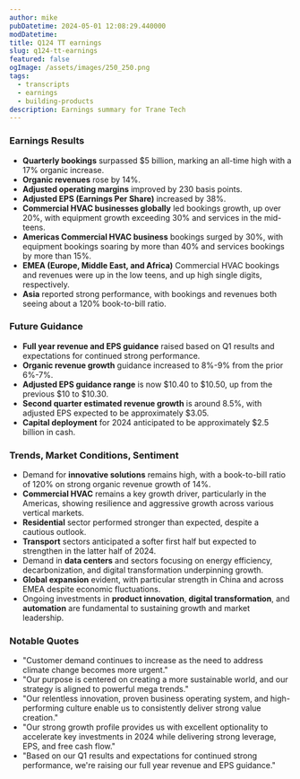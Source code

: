 ```yaml
---
author: mike
pubDatetime: 2024-05-01 12:08:29.440000
modDatetime: 
title: Q124 TT earnings
slug: q124-tt-earnings
featured: false
ogImage: /assets/images/250_250.png
tags:
  - transcripts
  - earnings
  - building-products
description: Earnings summary for Trane Tech
---
```

### Earnings Results
- **Quarterly bookings** surpassed $5 billion, marking an all-time high with a 17% organic increase.
- **Organic revenues** rose by 14%.
- **Adjusted operating margins** improved by 230 basis points.
- **Adjusted EPS (Earnings Per Share)** increased by 38%.
- **Commercial HVAC businesses globally** led bookings growth, up over 20%, with equipment growth exceeding 30% and services in the mid-teens.
- **Americas Commercial HVAC business** bookings surged by 30%, with equipment bookings soaring by more than 40% and services bookings by more than 15%.
- **EMEA (Europe, Middle East, and Africa)** Commercial HVAC bookings and revenues were up in the low teens, and up high single digits, respectively.
- **Asia** reported strong performance, with bookings and revenues both seeing about a 120% book-to-bill ratio.

### Future Guidance
- **Full year revenue and EPS guidance** raised based on Q1 results and expectations for continued strong performance.
- **Organic revenue growth** guidance increased to 8%-9% from the prior 6%-7%.
- **Adjusted EPS guidance range** is now $10.40 to $10.50, up from the previous $10 to $10.30.
- **Second quarter estimated revenue growth** is around 8.5%, with adjusted EPS expected to be approximately $3.05.
- **Capital deployment** for 2024 anticipated to be approximately $2.5 billion in cash.

### Trends, Market Conditions, Sentiment
- Demand for **innovative solutions** remains high, with a book-to-bill ratio of 120% on strong organic revenue growth of 14%.
- **Commercial HVAC** remains a key growth driver, particularly in the Americas, showing resilience and aggressive growth across various vertical markets.
- **Residential** sector performed stronger than expected, despite a cautious outlook.
- **Transport** sectors anticipated a softer first half but expected to strengthen in the latter half of 2024.
- Demand in **data centers** and sectors focusing on energy efficiency, decarbonization, and digital transformation underpinning growth.
- **Global expansion** evident, with particular strength in China and across EMEA despite economic fluctuations.
- Ongoing investments in **product innovation**, **digital transformation**, and **automation** are fundamental to sustaining growth and market leadership.

### Notable Quotes
- "Customer demand continues to increase as the need to address climate change becomes more urgent."
- "Our purpose is centered on creating a more sustainable world, and our strategy is aligned to powerful mega trends."
- "Our relentless innovation, proven business operating system, and high-performing culture enable us to consistently deliver strong value creation."
- "Our strong growth profile provides us with excellent optionality to accelerate key investments in 2024 while delivering strong leverage, EPS, and free cash flow."
- "Based on our Q1 results and expectations for continued strong performance, we're raising our full year revenue and EPS guidance."
